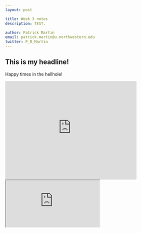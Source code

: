 ```yaml
---
layout: post

title: Week 3 notes
description: TEST.

author: Patrick Martin
email: patrick.martin@u.northwestern.edu
twitter: P_R_Martin
---
```



## This is my headline!


Happy times in the hellhole!


<iframe width="420" height="315" src="https://www.youtube.com/embed/KfQQjSxhh9c" frameborder="0" allowfullscreen></iframe>


<iframe src="https://docs.google.com/spreadsheets/d/15wiWigY51yHcj6vAp93RRNtcO2KAPjL4i-0ow1XFt38/pubchart?oid=2069434167&amp;format=interactive"></iframe>
